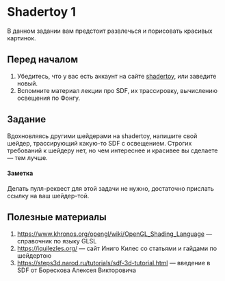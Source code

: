 # Shadertoy 1

В данном задании вам предстоит развлечься и порисовать красивых картинок.

## Перед началом

 1. Убедитесь, что у вас есть аккаунт на сайте [shadertoy](https://www.shadertoy.com/), или заведите новый.
 2. Вспомните материал лекции про SDF, их трассировку, вычислению освещения по Фонгу.

## Задание

Вдохновляясь другими шейдерами на shadertoy, напишите свой шейдер, трассирующий какую-то SDF с освещением.
Строгих требований к шейдеру нет, но чем интереснее и красивее вы сделаете &mdash; тем лучше.

#### Заметка

Делать пулл-реквест для этой задачи не нужно, достаточно прислать ссылку на ваш шейдер-той.

## Полезные материалы

 1. https://www.khronos.org/opengl/wiki/OpenGL_Shading_Language &mdash; справочник по языку GLSL
 2. https://iquilezles.org/ &mdash; сайт Иниго Килес со статьями и гайдами по шейдертою
 3. https://steps3d.narod.ru/tutorials/sdf-3d-tutorial.html &mdash; введение в SDF от Борескова Алексея Викторовича
